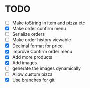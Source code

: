 # TODO
- [ ] Make toString in item and pizza etc
- [x] Make order confirm menu
- [ ] Serialize orders
- [ ] Make order history viewable
- [x] Decimal format for price
- [x] Improve Confirm order menu
- [x] Add more products
- [x] Add images
- [ ] generate the images dynamically
- [ ] Allow custom pizza
- [x] Use branches for git